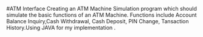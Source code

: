 #ATM Interface 
Creating an ATM Machine Simulation program which should simulate the basic functions of an ATM Machine. Functions include Account Balance Inquiry,Cash Withdrawal, Cash Deposit, PIN Change, Tansaction History.Using JAVA for my implementation .
